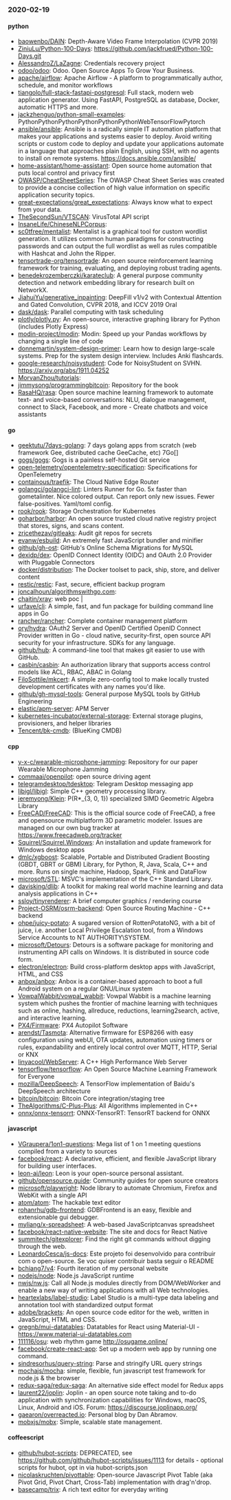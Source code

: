 ### 2020-02-19

#### python
* [baowenbo/DAIN](https://github.com/baowenbo/DAIN): Depth-Aware Video Frame Interpolation (CVPR 2019)
* [ZiniuLu/Python-100-Days](https://github.com/ZiniuLu/Python-100-Days): https://github.com/jackfrued/Python-100-Days.git
* [AlessandroZ/LaZagne](https://github.com/AlessandroZ/LaZagne): Credentials recovery project
* [odoo/odoo](https://github.com/odoo/odoo): Odoo. Open Source Apps To Grow Your Business.
* [apache/airflow](https://github.com/apache/airflow): Apache Airflow - A platform to programmatically author, schedule, and monitor workflows
* [tiangolo/full-stack-fastapi-postgresql](https://github.com/tiangolo/full-stack-fastapi-postgresql): Full stack, modern web application generator. Using FastAPI, PostgreSQL as database, Docker, automatic HTTPS and more.
* [jackzhenguo/python-small-examples](https://github.com/jackzhenguo/python-small-examples): PythonPythonPythonPythonPythonPythonWebTensorFlowPytorch
* [ansible/ansible](https://github.com/ansible/ansible): Ansible is a radically simple IT automation platform that makes your applications and systems easier to deploy. Avoid writing scripts or custom code to deploy and update your applications  automate in a language that approaches plain English, using SSH, with no agents to install on remote systems. https://docs.ansible.com/ansible/
* [home-assistant/home-assistant](https://github.com/home-assistant/home-assistant):  Open source home automation that puts local control and privacy first
* [OWASP/CheatSheetSeries](https://github.com/OWASP/CheatSheetSeries): The OWASP Cheat Sheet Series was created to provide a concise collection of high value information on specific application security topics.
* [great-expectations/great_expectations](https://github.com/great-expectations/great_expectations): Always know what to expect from your data.
* [TheSecondSun/VTSCAN](https://github.com/TheSecondSun/VTSCAN): VirusTotal API script
* [InsaneLife/ChineseNLPCorpus](https://github.com/InsaneLife/ChineseNLPCorpus): 
* [sc0tfree/mentalist](https://github.com/sc0tfree/mentalist): Mentalist is a graphical tool for custom wordlist generation. It utilizes common human paradigms for constructing passwords and can output the full wordlist as well as rules compatible with Hashcat and John the Ripper.
* [tensortrade-org/tensortrade](https://github.com/tensortrade-org/tensortrade): An open source reinforcement learning framework for training, evaluating, and deploying robust trading agents.
* [benedekrozemberczki/karateclub](https://github.com/benedekrozemberczki/karateclub): A general purpose community detection and network embedding library for research built on NetworkX.
* [JiahuiYu/generative_inpainting](https://github.com/JiahuiYu/generative_inpainting): DeepFill v1/v2 with Contextual Attention and Gated Convolution, CVPR 2018, and ICCV 2019 Oral
* [dask/dask](https://github.com/dask/dask): Parallel computing with task scheduling
* [plotly/plotly.py](https://github.com/plotly/plotly.py): An open-source, interactive graphing library for Python (includes Plotly Express) 
* [modin-project/modin](https://github.com/modin-project/modin): Modin: Speed up your Pandas workflows by changing a single line of code
* [donnemartin/system-design-primer](https://github.com/donnemartin/system-design-primer): Learn how to design large-scale systems. Prep for the system design interview. Includes Anki flashcards.
* [google-research/noisystudent](https://github.com/google-research/noisystudent): Code for NoisyStudent on SVHN. https://arxiv.org/abs/1911.04252
* [MorvanZhou/tutorials](https://github.com/MorvanZhou/tutorials): 
* [jimmysong/programmingbitcoin](https://github.com/jimmysong/programmingbitcoin): Repository for the book
* [RasaHQ/rasa](https://github.com/RasaHQ/rasa):  Open source machine learning framework to automate text- and voice-based conversations: NLU, dialogue management, connect to Slack, Facebook, and more - Create chatbots and voice assistants

#### go
* [geektutu/7days-golang](https://github.com/geektutu/7days-golang): 7 days golang apps from scratch (web framework Gee, distributed cache GeeCache, etc) 7Go[]
* [gogs/gogs](https://github.com/gogs/gogs): Gogs is a painless self-hosted Git service
* [open-telemetry/opentelemetry-specification](https://github.com/open-telemetry/opentelemetry-specification): Specifications for OpenTelemetry
* [containous/traefik](https://github.com/containous/traefik): The Cloud Native Edge Router
* [golangci/golangci-lint](https://github.com/golangci/golangci-lint): Linters Runner for Go. 5x faster than gometalinter. Nice colored output. Can report only new issues. Fewer false-positives. Yaml/toml config.
* [rook/rook](https://github.com/rook/rook): Storage Orchestration for Kubernetes
* [goharbor/harbor](https://github.com/goharbor/harbor): An open source trusted cloud native registry project that stores, signs, and scans content.
* [zricethezav/gitleaks](https://github.com/zricethezav/gitleaks): Audit git repos for secrets 
* [evanw/esbuild](https://github.com/evanw/esbuild): An extremely fast JavaScript bundler and minifier
* [github/gh-ost](https://github.com/github/gh-ost): GitHub's Online Schema Migrations for MySQL
* [dexidp/dex](https://github.com/dexidp/dex): OpenID Connect Identity (OIDC) and OAuth 2.0 Provider with Pluggable Connectors
* [docker/distribution](https://github.com/docker/distribution): The Docker toolset to pack, ship, store, and deliver content
* [restic/restic](https://github.com/restic/restic): Fast, secure, efficient backup program
* [joncalhoun/algorithmswithgo.com](https://github.com/joncalhoun/algorithmswithgo.com): 
* [chaitin/xray](https://github.com/chaitin/xray):  web  poc | 
* [urfave/cli](https://github.com/urfave/cli): A simple, fast, and fun package for building command line apps in Go
* [rancher/rancher](https://github.com/rancher/rancher): Complete container management platform
* [ory/hydra](https://github.com/ory/hydra): OAuth2 Server and OpenID Certified OpenID Connect Provider written in Go - cloud native, security-first, open source API security for your infrastructure. SDKs for any language.
* [github/hub](https://github.com/github/hub): A command-line tool that makes git easier to use with GitHub.
* [casbin/casbin](https://github.com/casbin/casbin): An authorization library that supports access control models like ACL, RBAC, ABAC in Golang
* [FiloSottile/mkcert](https://github.com/FiloSottile/mkcert): A simple zero-config tool to make locally trusted development certificates with any names you'd like.
* [github/gh-mysql-tools](https://github.com/github/gh-mysql-tools): General purpose MySQL tools by GitHub Engineering
* [elastic/apm-server](https://github.com/elastic/apm-server): APM Server
* [kubernetes-incubator/external-storage](https://github.com/kubernetes-incubator/external-storage): External storage plugins, provisioners, and helper libraries
* [Tencent/bk-cmdb](https://github.com/Tencent/bk-cmdb): (BlueKing CMDB)

#### cpp
* [y-x-c/wearable-microphone-jamming](https://github.com/y-x-c/wearable-microphone-jamming): Repository for our paper Wearable Microphone Jamming
* [commaai/openpilot](https://github.com/commaai/openpilot): open source driving agent
* [telegramdesktop/tdesktop](https://github.com/telegramdesktop/tdesktop): Telegram Desktop messaging app
* [libigl/libigl](https://github.com/libigl/libigl): Simple C++ geometry processing library.
* [jeremyong/Klein](https://github.com/jeremyong/Klein): P(R*_{3, 0, 1}) specialized SIMD Geometric Algebra Library
* [FreeCAD/FreeCAD](https://github.com/FreeCAD/FreeCAD): This is the official source code of FreeCAD, a free and opensource multiplatform 3D parametric modeler. Issues are managed on our own bug tracker at https://www.freecadweb.org/tracker
* [Squirrel/Squirrel.Windows](https://github.com/Squirrel/Squirrel.Windows): An installation and update framework for Windows desktop apps
* [dmlc/xgboost](https://github.com/dmlc/xgboost): Scalable, Portable and Distributed Gradient Boosting (GBDT, GBRT or GBM) Library, for Python, R, Java, Scala, C++ and more. Runs on single machine, Hadoop, Spark, Flink and DataFlow
* [microsoft/STL](https://github.com/microsoft/STL): MSVC's implementation of the C++ Standard Library.
* [davisking/dlib](https://github.com/davisking/dlib): A toolkit for making real world machine learning and data analysis applications in C++
* [ssloy/tinyrenderer](https://github.com/ssloy/tinyrenderer): A brief computer graphics / rendering course
* [Project-OSRM/osrm-backend](https://github.com/Project-OSRM/osrm-backend): Open Source Routing Machine - C++ backend
* [ohpe/juicy-potato](https://github.com/ohpe/juicy-potato): A sugared version of RottenPotatoNG, with a bit of juice, i.e. another Local Privilege Escalation tool, from a Windows Service Accounts to NT AUTHORITY\SYSTEM.
* [microsoft/Detours](https://github.com/microsoft/Detours): Detours is a software package for monitoring and instrumenting API calls on Windows. It is distributed in source code form.
* [electron/electron](https://github.com/electron/electron): Build cross-platform desktop apps with JavaScript, HTML, and CSS
* [anbox/anbox](https://github.com/anbox/anbox): Anbox is a container-based approach to boot a full Android system on a regular GNU/Linux system
* [VowpalWabbit/vowpal_wabbit](https://github.com/VowpalWabbit/vowpal_wabbit): Vowpal Wabbit is a machine learning system which pushes the frontier of machine learning with techniques such as online, hashing, allreduce, reductions, learning2search, active, and interactive learning.
* [PX4/Firmware](https://github.com/PX4/Firmware): PX4 Autopilot Software
* [arendst/Tasmota](https://github.com/arendst/Tasmota): Alternative firmware for ESP8266 with easy configuration using webUI, OTA updates, automation using timers or rules, expandability and entirely local control over MQTT, HTTP, Serial or KNX
* [linyacool/WebServer](https://github.com/linyacool/WebServer): A C++ High Performance Web Server
* [tensorflow/tensorflow](https://github.com/tensorflow/tensorflow): An Open Source Machine Learning Framework for Everyone
* [mozilla/DeepSpeech](https://github.com/mozilla/DeepSpeech): A TensorFlow implementation of Baidu's DeepSpeech architecture
* [bitcoin/bitcoin](https://github.com/bitcoin/bitcoin): Bitcoin Core integration/staging tree
* [TheAlgorithms/C-Plus-Plus](https://github.com/TheAlgorithms/C-Plus-Plus): All Algorithms implemented in C++
* [onnx/onnx-tensorrt](https://github.com/onnx/onnx-tensorrt): ONNX-TensorRT: TensorRT backend for ONNX

#### javascript
* [VGraupera/1on1-questions](https://github.com/VGraupera/1on1-questions): Mega list of 1 on 1 meeting questions compiled from a variety to sources
* [facebook/react](https://github.com/facebook/react): A declarative, efficient, and flexible JavaScript library for building user interfaces.
* [leon-ai/leon](https://github.com/leon-ai/leon):  Leon is your open-source personal assistant.
* [github/opensource.guide](https://github.com/github/opensource.guide):  Community guides for open source creators
* [microsoft/playwright](https://github.com/microsoft/playwright): Node library to automate Chromium, Firefox and WebKit with a single API
* [atom/atom](https://github.com/atom/atom): The hackable text editor
* [rohanrhu/gdb-frontend](https://github.com/rohanrhu/gdb-frontend):  GDBFrontend is an easy, flexible and extensionable gui debugger.
* [myliang/x-spreadsheet](https://github.com/myliang/x-spreadsheet): A web-based JavaScriptcanvas spreadsheet
* [facebook/react-native-website](https://github.com/facebook/react-native-website): The site and docs for React Native
* [summitech/gitexplorer](https://github.com/summitech/gitexplorer): Find the right git commands without digging through the web.
* [LeonardoCesca/js-docs](https://github.com/LeonardoCesca/js-docs): Este projeto foi desenvolvido para contribuir com o open-source. Se voc quiser contribuir basta seguir o README
* [bchiang7/v4](https://github.com/bchiang7/v4): Fourth iteration of my personal website
* [nodejs/node](https://github.com/nodejs/node): Node.js JavaScript runtime 
* [nwjs/nw.js](https://github.com/nwjs/nw.js): Call all Node.js modules directly from DOM/WebWorker and enable a new way of writing applications with all Web technologies.
* [heartexlabs/label-studio](https://github.com/heartexlabs/label-studio): Label Studio is a multi-type data labeling and annotation tool with standardized output format
* [adobe/brackets](https://github.com/adobe/brackets): An open source code editor for the web, written in JavaScript, HTML and CSS.
* [gregnb/mui-datatables](https://github.com/gregnb/mui-datatables): Datatables for React using Material-UI - https://www.material-ui-datatables.com
* [111116/osu](https://github.com/111116/osu): web rhythm game http://osugame.online/
* [facebook/create-react-app](https://github.com/facebook/create-react-app): Set up a modern web app by running one command.
* [sindresorhus/query-string](https://github.com/sindresorhus/query-string): Parse and stringify URL query strings
* [mochajs/mocha](https://github.com/mochajs/mocha):  simple, flexible, fun javascript test framework for node.js & the browser
* [redux-saga/redux-saga](https://github.com/redux-saga/redux-saga): An alternative side effect model for Redux apps
* [laurent22/joplin](https://github.com/laurent22/joplin): Joplin - an open source note taking and to-do application with synchronization capabilities for Windows, macOS, Linux, Android and iOS. Forum: https://discourse.joplinapp.org/
* [gaearon/overreacted.io](https://github.com/gaearon/overreacted.io): Personal blog by Dan Abramov.
* [mobxjs/mobx](https://github.com/mobxjs/mobx): Simple, scalable state management.

#### coffeescript
* [github/hubot-scripts](https://github.com/github/hubot-scripts): DEPRECATED, see https://github.com/github/hubot-scripts/issues/1113 for details - optional scripts for hubot, opt in via hubot-scripts.json
* [nicolaskruchten/pivottable](https://github.com/nicolaskruchten/pivottable): Open-source Javascript Pivot Table (aka Pivot Grid, Pivot Chart, Cross-Tab) implementation with drag'n'drop.
* [basecamp/trix](https://github.com/basecamp/trix): A rich text editor for everyday writing
